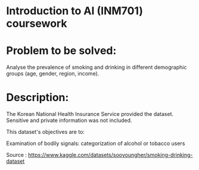 # Introduction to AI (INM701) coursework

# Problem to be solved:
Analyse the prevalence of smoking and drinking in different demographic groups (age, gender, region, income).

# Description:

The Korean National Health Insurance Service provided the dataset. Sensitive and private information was not included.

This dataset's objectives are to:

Examination of bodily signals: categorization of alcohol or tobacco users

Source : https://www.kaggle.com/datasets/sooyoungher/smoking-drinking-dataset
